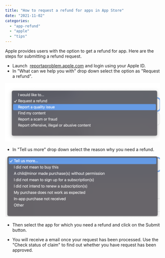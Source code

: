```yaml
---
title: "How to request a refund for apps in App Store"
date: "2021-11-02"
categories: 
  - "app-refund"
  - "apple"
  - "tips"
---
```


Apple provides users with the option to get a refund for app. Here are the steps for submitting a refund request.

- Launch  [reportaproblem.apple.com](https://reportaproblem.apple.com/?s=6) and login using your Apple ID.
- In "What can we help you with" drop down select the option as "Request a refund".

![](/assets/images/image-1024x387.png)

- In "Tell us more" drop down select the reason why you need a refund.

![](/assets/images/image-1-1024x399.png)

- Then select the app for which you need a refund and click on the Submit button.

- You will receive a email once your request has been processed. Use the "Check status of claim" to find out whether you have request has been approved.
